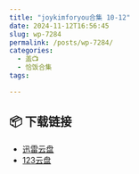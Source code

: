 ```yaml
---
title: "joykimforyou合集 10-12"
date: 2024-11-12T16:56:45
slug: wp-7284
permalink: /posts/wp-7284/
categories:
  - 盖📺
  - 恰饭合集
tags:

---
```




## 📦 下载链接
- [迅雷云盘](https://blziyuan21.com/pay-download/7284?key=5e67d7bfb8&down_id=0)
- [123云盘](https://blziyuan21.com/pay-download/7284?key=5e67d7bfb8&down_id=1)

